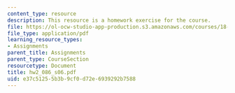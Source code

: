 ```yaml
---
content_type: resource
description: This resource is a homework exercise for the course.
file: https://ol-ocw-studio-app-production.s3.amazonaws.com/courses/18-086-mathematical-methods-for-engineers-ii-spring-2006/e37c51255b3b9cf0d72e6939292b7588_hw2_086_s06.pdf
file_type: application/pdf
learning_resource_types:
- Assignments
parent_title: Assignments
parent_type: CourseSection
resourcetype: Document
title: hw2_086_s06.pdf
uid: e37c5125-5b3b-9cf0-d72e-6939292b7588
---
```

